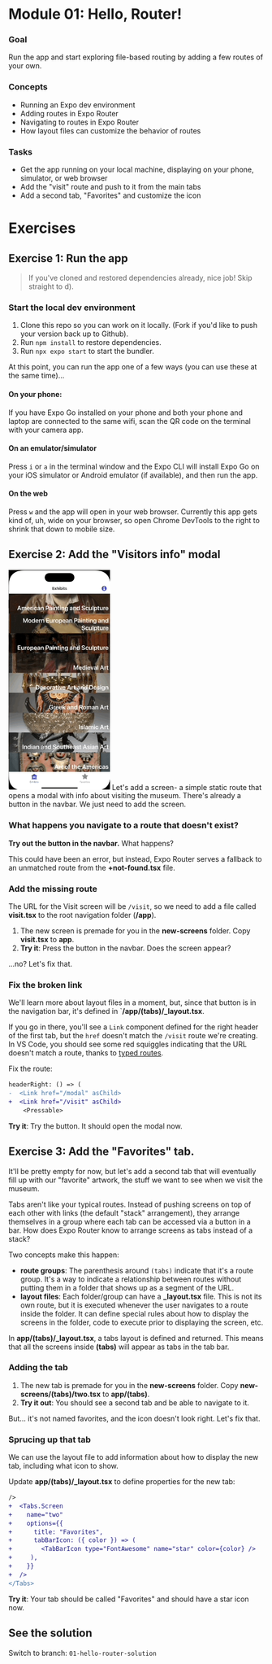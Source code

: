 # Module 01: Hello, Router!

### Goal
Run the app and start exploring file-based routing by adding a few routes of your own.

### Concepts
- Running an Expo dev environment
- Adding routes in Expo Router
- Navigating to routes in Expo Router
- How layout files can customize the behavior of routes

### Tasks
- Get the app running on your local machine, displaying on your phone, simulator, or web browser
- Add the "visit" route and push to it from the main tabs
- Add a second tab, "Favorites" and customize the icon

# Exercises
## Exercise 1: Run the app

> If you've cloned and restored dependencies already, nice job! Skip straight to d).

### Start the local dev environment
1. Clone this repo so you can work on it locally. (Fork if you'd like to push your version back up to Github).
2. Run `npm install` to restore dependencies.
3. Run `npx expo start` to start the bundler.

At this point, you can run the app one of a few ways (you can use these at the same time)...

#### On your phone:
If you have Expo Go installed on your phone and both your phone and laptop are connected to the same wifi, scan the QR code on the terminal with your camera app.

#### On an emulator/simulator
Press `i` or `a` in the terminal window and the Expo CLI will install Expo Go on your iOS simulator or Android emulator (if available), and then run the app.

#### On the web
Press `w` and the app will open in your web browser. Currently this app gets kind of, uh, wide on your browser, so open Chrome DevTools to the right to shrink that down to mobile size.

## Exercise 2: Add the "Visitors info" modal
<img src="./assets/01/add-modal.gif" alt="animated" width="200"/>
Let's add a screen- a simple static route that opens a modal with info about visiting the museum. There's already a button in the navbar. We just need to add the screen.

### What happens you navigate to a route that doesn't exist?
**Try out the button in the navbar.** What happens?

This could have been an error, but instead, Expo Router serves a fallback to an unmatched route from the **+not-found.tsx** file.

<!-- TODO: unmatched route syntax in template doesn't match docs, investigate: https://docs.expo.dev/router/error-handling/#unmatched-routes -->

### Add the missing route
The URL for the Visit screen will be `/visit`, so we need to add a file called **visit.tsx** to the root navigation folder (**/app**).

1. The new screen is premade for you in the **new-screens** folder. Copy **visit.tsx** to **app**.
2. **Try it**: Press the button in the navbar. Does the screen appear?

...no? Let's fix that.

### Fix the broken link
We'll learn more about layout files in a moment, but, since that button is in the navigation bar, it's defined in `**/app/(tabs)/_layout.tsx**.

If you go in there, you'll see a `Link` component defined for the right header of the first tab, but the `href` doesn't match the `/visit` route we're creating. In VS Code, you should see some red squiggles indicating that the URL doesn't match a route, thanks to [typed routes](https://docs.expo.dev/router/reference/typed-routes/).

Fix the route:

```diff _layout.tsx
headerRight: () => (
-  <Link href="/modal" asChild>
+  <Link href="/visit" asChild>
    <Pressable>
```

 **Try it**: Try the button. It should open the modal now.

## Exercise 3: Add the "Favorites" tab.
It'll be pretty empty for now, but let's add a second tab that will eventually fill up with our "favorite" artwork, the stuff we want to see when we visit the museum.

Tabs aren't like your typical routes. Instead of pushing screens on top of each other with links (the default "stack" arrangement), they arrange themselves in a group where each tab can be accessed via a button in a bar. How does Expo Router know to arrange screens as tabs instead of a stack?

Two concepts make this happen:
- **route groups**: The parenthesis around `(tabs)` indicate that it's a route group. It's a way to indicate a relationship between routes without putting them in a folder that shows up as a segment of the URL.
- **layout files**: Each folder/group can have a **_layout.tsx** file. This is not its own route, but it is executed whenever the user navigates to a route inside the folder. It can define special rules about how to display the screens in the folder, code to execute prior to displaying the screen, etc.

In **app/(tabs)/_layout.tsx**, a tabs layout is defined and returned. This means that all the screens inside **(tabs)** will appear as tabs in the tab bar.

### Adding the tab
1. The new tab is premade for you in the **new-screens** folder. Copy **new-screens/(tabs)/two.tsx** to **app/(tabs)**.
2. **Try it out**: You should see a second tab and be able to navigate to it.

But... it's not named favorites, and the icon doesn't look right. Let's fix that.

### Sprucing up that tab
We can use the layout file to add information about how to display the new tab, including what icon to show.

Update **app/(tabs)/_layout.tsx** to define properties for the new tab:
```diff _layout.tsx
/>
+  <Tabs.Screen
+    name="two"
+    options={{
+      title: "Favorites",
+      tabBarIcon: ({ color }) => (
+        <TabBarIcon type="FontAwesome" name="star" color={color} />
+     ),
+    }}
+  />
</Tabs>
```

**Try it**: Your tab should be called "Favorites" and should have a star icon now.

## See the solution
Switch to branch: `01-hello-router-solution`